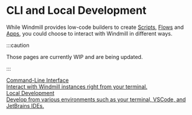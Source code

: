 # CLI and Local Development

While Windmill provides low-code builders to create [Scripts](../getting_started/0_scripts_quickstart/1_typescript_quickstart/index.md), [Flows](../getting_started/6_flows_quickstart/index.md) and [Apps](../getting_started/7_apps_quickstart/index.md), you could choose to interact with Windmill in different ways.

:::caution

Those pages are currently WIP and are being updated.

:::

<div class="text-xl mb-2 font-semibold"></div>
<div class="grid grid-cols-2 gap-2 mb-4">
    <a href="/docs/advanced/cli" class="rounded-md p-6 border border-gray-200 hover:border-blue-500 transition-all cursor-pointer flex flex-col gap-2 !no-underline" >
      <div class="text-lg font-semibold text-gray-900">Command-Line Interface</div>
      <div class="text-sm text-gray-500">Interact with Windmill instances right from your terminal.</div>
    </a>
    <a href="/docs/advanced/local_development" class="rounded-md p-6 border border-gray-200 hover:border-blue-500 transition-all cursor-pointer flex flex-col gap-2 !no-underline" >
      <div class="text-lg font-semibold text-gray-900">Local Development</div>
      <div class="text-sm text-gray-500">Develop from various environments such as your terminal, VSCode, and JetBrains IDEs.</div>
    </a>
</div>
